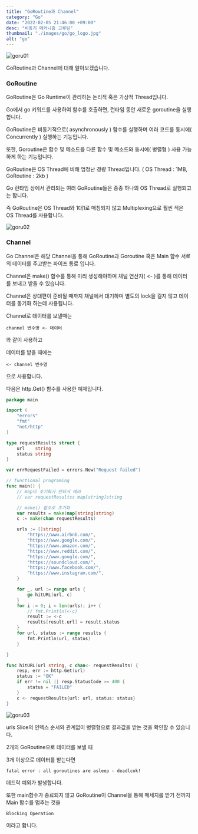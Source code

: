 ```yaml
---
title: "GoRoutine과 Channel"
category: "Go"
date: "2022-02-05 21:46:00 +09:00"
desc: "비동기 메커니즘 고루틴"
thumbnail: "./images/go/go_logo.jpg"
alt: "go"
---
```


![goru01](https://user-images.githubusercontent.com/85836879/172345072-f6e8af0d-54f1-4798-94a2-dccf7bdc3145.png)

GoRoutine과 Channel에 대해 알아보겠습니다.

### GoRoutine

GoRoutine은 Go Runtime이 관리하는 논리적 혹은 가상적 Thread입니다.

Go에서 go 키워드를 사용하여 함수를 호출하면, 런타임 동안 새로운 goroutine을 실행합니다.

GoRoutine은 비동기적으로( asynchronously ) 함수를 실행하며 여러 코드를 동시에( Concurrently ) 실행하는 기능입니다.

또한, Goroutine은 함수 및 메소드를 다른 함수 및 메소드와 동시에( 병렬형 ) 사용 가능하게 하는 기능입니다.

GoRoutine은 OS Thread에 비해 엄청난 경량 Thread입니다. ( OS Thread : 1MB, GoRoutine : 2kb )

Go 런타임 상에서 관리되는 여러 GoRoutine들은 종종 하나의 OS Thread로 실행되고는 합니다.

즉 GoRoutine은 OS Thread와 1대1로 매칭되지 않고 Multiplexing으로 훨씬 적은 OS Thread를 사용합니다.

![goru02](https://user-images.githubusercontent.com/85836879/172345069-c450aa59-24ae-46d3-aa71-fb96ae988299.jpeg)

### Channel

Go Channel은 해당 Channel을 통해 GoRoutine과 Goroutine 혹은 Main 함수 서로의 데이터를 주고받는 파이프 통로 입니다.

Channel은 make() 함수를 통해 미리 생성해야하며 채널 연산자( <- )를 통해 데이터를 보내고 받을 수 있습니다.

Channel은 상대편이 준비될 때까지 채널에서 대기하며 별도의 lock을 걸지 않고 데이터를 동기화 하는데 사용됩니다.

Channel로 데이터를 보낼때는 

    channel 변수명 <- 데이터 
와 같이 사용하고

데이터를 받을 때에는 

    <- channel 변수명
으로 사용합니다.

다음은 http.Get() 함수를 사용한 예제입니다.

```go
package main

import (
	"errors"
	"fmt"
	"net/http"
)

type requestResults struct {
	url    string
	status string
}

var errRequestFailed = errors.New("Request failed")

// functional programing
func main() {
	// map이 초기화가 안되서 에러
	// var requestResultss map[string]string

	// make() 함수로 초기화
	var results = make(map[string]string)
	c := make(chan requestResults)

	urls := []string{
		"https://www.airbnb.com/",
		"https://www.google.com/",
		"https://www.amazon.com/",
		"https://www.reddit.com/",
		"https://www.google.com/",
		"https://soundcloud.com/",
		"https://www.facebook.com/",
		"https://www.instagram.com/",
	}

	for _, url := range urls {
		go hitURL(url, c)
	}
	for i := 0; i < len(urls); i++ {
		// fmt.Println(<-c)
		result := <-c
		results[result.url] = result.status
	}
	for url, status := range results {
		fmt.Println(url, status)
	}

}

func hitURL(url string, c chan<- requestResults) {
	resp, err := http.Get(url)
	status := "OK"
	if err != nil || resp.StatusCode >= 400 {
		status = "FAILED"
	}
	c <- requestResults{url: url, status: status}
}
```
![goru03](https://user-images.githubusercontent.com/85836879/172345053-d0e39ce8-c032-484e-aff5-1c34703dc147.png)

urls Slice의 인덱스 순서와 관계없이 병렬형으로 결과값을 받는 것을 확인할 수 있습니다.

2개의 GoRoutine으로 데이터를 보낼 때

3개 이상으로 데이터를 받는다면

	fatal error : all goroutines are asleep - deadlcok! 

데드락 예외가 발생합니다.

또한 main함수가 종료되지 않고 GoRoutine이 Channel을 통해 메세지를 받기 전까지 Main 함수를 멈추는 것을

    Blocking Operation
이라고 합니다.
